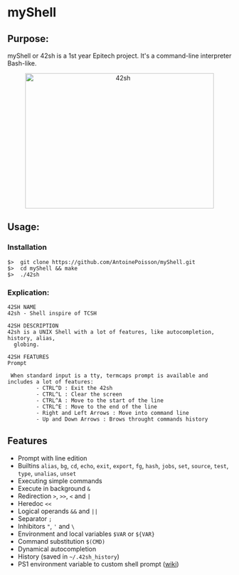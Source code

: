 # myShell
## Purpose:
myShell or 42sh is a 1st year Epitech project.
It's a command-line interpreter Bash-like.

<p align="center">
  <img width="424" height="304" src="https://github.com/pscott/42sh/blob/master/42sh.gif" alt="42sh">
</p>

## Usage:

### Installation
```
$>  git clone https://github.com/AntoinePoisson/myShell.git
$>  cd myShell && make
$>  ./42sh
```

### Explication:

	42SH NAME
	42sh - Shell inspire of TCSH

	42SH DESCRIPTION
	42sh is a UNIX Shell with a lot of features, like autocompletion, history, alias,
      globing.

	42SH FEATURES
	Prompt

	 When standard input is a tty, termcaps prompt is available and includes a lot of features:
             - CTRL^D : Exit the 42sh
             - CTRL^L : Clear the screen
             - CTRL^A : Move to the start of the line
             - CTRL^E : Move to the end of the line
             - Right and Left Arrows : Move into command line
             - Up and Down Arrows : Brows throught commands history
## Features
  - Prompt with line edition
  - Builtins `alias`, `bg`, `cd`, `echo`, `exit`, `export`, `fg`, `hash`, `jobs`, `set`, `source`, `test`, `type`, `unalias`, `unset`
  - Executing simple commands
  - Execute in background `&`
  - Redirection `>`, `>>`, `<` and `|`
  - Heredoc `<<`
  - Logical operands `&&` and `||`
  - Separator `;`
  - Inhibitors `"`, `'` and `\`
  - Environment and local variables `$VAR` or `${VAR}`
  - Command substitution `$(CMD)`
  - Dynamical autocompletion
  - History (saved in `~/.42sh_history`)
  - PS1 environment variable to custom shell prompt ([wiki](https://ss64.com/bash/syntax-prompt.html))
